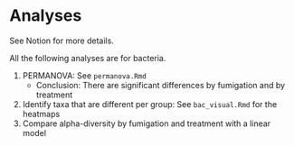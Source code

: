 # Analyses
See Notion for more details.

All the following analyses are for bacteria.
1. PERMANOVA: See `permanova.Rmd`
    - Conclusion: There are significant differences by fumigation and by treatment
2. Identify taxa that are different per group: See `bac_visual.Rmd` for the heatmaps
3. Compare alpha-diversity by fumigation and treatment with a linear model